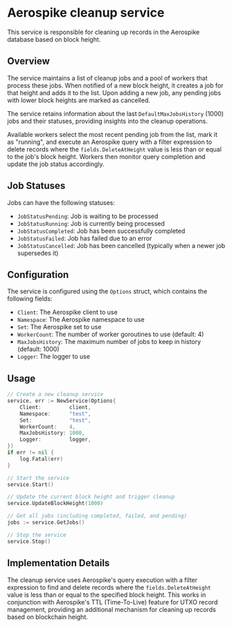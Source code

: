 # Aerospike cleanup service

This service is responsible for cleaning up records in the Aerospike database based on block height.

## Overview

The service maintains a list of cleanup jobs and a pool of workers that process these jobs. When notified of a new block height, it creates a job for that height and adds it to the list. Upon adding a new job, any pending jobs with lower block heights are marked as cancelled.

The service retains information about the last `DefaultMaxJobsHistory` (1000) jobs and their statuses, providing insights into the cleanup operations.

Available workers select the most recent pending job from the list, mark it as "running", and execute an Aerospike query with a filter expression to delete records where the `fields.DeleteAtHeight` value is less than or equal to the job's block height. Workers then monitor query completion and update the job status accordingly.

## Job Statuses

Jobs can have the following statuses:
- `JobStatusPending`: Job is waiting to be processed
- `JobStatusRunning`: Job is currently being processed
- `JobStatusCompleted`: Job has been successfully completed
- `JobStatusFailed`: Job has failed due to an error
- `JobStatusCancelled`: Job has been cancelled (typically when a newer job supersedes it)

## Configuration

The service is configured using the `Options` struct, which contains the following fields:

- `Client`: The Aerospike client to use
- `Namespace`: The Aerospike namespace to use
- `Set`: The Aerospike set to use
- `WorkerCount`: The number of worker goroutines to use (default: 4)
- `MaxJobsHistory`: The maximum number of jobs to keep in history (default: 1000)
- `Logger`: The logger to use

## Usage

```go
// Create a new cleanup service
service, err := NewService(Options{
    Client:         client,
    Namespace:      "test",
    Set:            "test",
    WorkerCount:    4,
    MaxJobsHistory: 1000,
    Logger:         logger,
})
if err != nil {
    log.Fatal(err)
}

// Start the service
service.Start()

// Update the current block height and trigger cleanup
service.UpdateBlockHeight(1000)

// Get all jobs (including completed, failed, and pending)
jobs := service.GetJobs()

// Stop the service
service.Stop()
```

## Implementation Details

The cleanup service uses Aerospike's query execution with a filter expression to find and delete records where the `fields.DeleteAtHeight` value is less than or equal to the specified block height. This works in conjunction with Aerospike's TTL (Time-To-Live) feature for UTXO record management, providing an additional mechanism for cleaning up records based on blockchain height.
